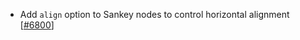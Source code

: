  - Add `align` option to Sankey nodes to control horizontal alignment [[#6800](https://github.com/plotly/plotly.js/pull/6800)]
